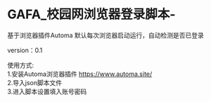 # GAFA_校园网浏览器登录脚本-
基于浏览器插件Automa
默认每次浏览器启动运行，自动检测是否已登录  

version：0.1  

使用方式:  
  1.安装Automa浏览器插件 https://www.automa.site/  
  2.导入json脚本文件  
  3.进入脚本设置填入账号密码
